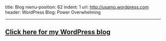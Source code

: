 title: Blog
menu-position: 62
indent: 1
url: http://usamo.wordpress.com
header: WordPress Blog: Power Overwhelming

---

[<h2>Click here for my WordPress blog</h2>](https://usamo.wordpress.com)
